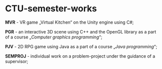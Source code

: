 # CTU-semester-works

**MVR** - VR game „Virtual Kitchen“ on the Unity engine using C#;

**PGR** - an interactive 3D scene using C++ and the OpenGL library as a part of a course 
„*Computer graphics programming*“;

**PJV** - 2D RPG game using Java as a part of a course „*Java programming*“;

**SEMPROJ** - individual work on a problem-project under the guidance of a supervisor;
